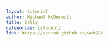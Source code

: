 ```yaml
---
layout: tutorial
author: Michael McDermott
title: Sally
categories: [student]
link: https://ssoto8.github.io/web22/
---
```

